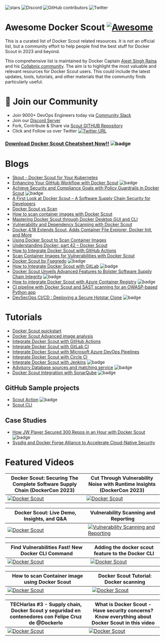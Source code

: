 

![stars](https://img.shields.io/github/stars/collabnix/docker-scout-community)
![Discord](https://img.shields.io/discord/1020180904129335379)
![GitHub contributors](https://img.shields.io/github/contributors/collabnix/docker-scout-community)
![Twitter](https://img.shields.io/twitter/follow/collabnix?style=social)


# Awesome Docker Scout [![Awesome](https://awesome.re/badge.svg)](https://awesome.re)

This is a curated list of Docker Scout related resources. It is not an official list, but a community effort to help people find the best stuff for Docker Scout in 2023 and beyond. 

This comprehensive list is maintained by Docker Captain [Ajeet Singh Raina](https://twitter.com/ajeetsraina) and his [Collabnix community](https://collabnix.com). The aim is to highlight the most valuable and relevant resources for Docker Scout users. This could include the latest updates, tools, tutorials, and other materials that the community finds particularly useful.

# 📝 Join our Community

- Join 9000+ DevOps Engineers today via [Community Slack](https://launchpass.com/collabnix)
- Join our [Discord Server](https://discord.gg/QEkCXAXYSe)
- Fork, Contribute & Share via [Scout GITHUB Repository](https://github.com/collabnix/docker-scout-community)
-  Click and Follow us over Twitter [![Twitter URL](https://img.shields.io/twitter/url/https/twitter.com/fold_left.svg?style=social&label=Follow%20%40collabnix)](https://twitter.com/collabnix)

### [Download Docker Scout Cheatsheet Now!!](https://www.docker.com/resources/scout-cheat-sheet/) ![badge](https://img.shields.io/badge/-new-green) 




# Blogs

- [Skout - Docker Scout for Your Kubernetes](https://collabnix.com/docker-scout-for-your-kubernetes-cluster/)
- [Enhancing Your GitHub Workflow with Docker Scout](https://www.felipecruz.es/enhancing-your-github-workflow-with-docker-scout/)  ![badge](https://img.shields.io/badge/-new-green) 
- [Achieve Security and Compliance Goals with Policy Guardrails in Docker Scout](https://www.docker.com/blog/achieve-security-and-compliance-goals-with-policy-guardrails-in-docker-scout/)  ![badge](https://img.shields.io/badge/-new-green) 
- [A First Look at Docker Scout – A Software Supply Chain Security for Developers](https://collabnix.com/a-first-look-at-docker-scout-a-software-supply-chain-security-for-developers/)
- [Docker Scout vs Scan](https://itnext.io/docker-scout-vs-scan-90ce6d6fd04c)
- [How to scan container images with Docker Scout](https://www.techrepublic.com/article/how-to-scan-container-images-docker-scout/)
- [Mastering Docker Scout through Docker Desktop GUI and CLI](https://www.heyvaldemar.com/mastering-docker-scout-through-docker-desktop-gui-and-cli/)
- [Vulnerability and Dependency Scanning with Docker Scout](https://www.c-sharpcorner.com/article/vulnerability-and-dependency-scanning-with-docker-scout/)
- [Docker 4.18 Extends Scout, Adds Container File Explorer, Docker Init, and More](https://www.infoq.com/news/2023/04/docker-4-18-released/)
- [Using Docker Scout to Scan Container Images](https://www.fosslife.org/using-docker-scout-scan-container-images)
- [Understanding Docker: part 42 – Docker Scout](https://dev.to/aurelievache/understanding-docker-part-42-docker-scout-o2a)
- [How to Integrate Docker Scout with GitHub Actions](https://collabnix.com/how-to-integrate-docker-scout-with-github-actions/)
- [Scan Container Images for Vulnerabilities with Docker Scout](https://thenewstack.io/scan-container-images-for-vulnerabilities-with-docker-scout/)
- [Docker Scout by Fsegredo](https://link.medium.com/U7exfMopKCb) ![badge](https://img.shields.io/badge/-new-green) 
- [How to Integrate Docker Scout with GitLab](https://collabnix.com/how-to-integrate-docker-scout-with-gitlab/) ![badge](https://img.shields.io/badge/-new-green) 
- [Docker Scout Unveils Advanced Features to Bolster Software Supply Chain Integrity](https://opensourcewatch.beehiiv.com/p/docker-scout-unveils-advanced-features-bolster-software-supply-chain-integrity) ![badge](https://img.shields.io/badge/-new-green)
- [How to integrate Docker Scout with Azure Container Registry](https://hugs4bugs.me/how-to-integrate-docker-scout-with-azure-container-registry/) ![badge](https://img.shields.io/badge/-new-green)
- [CI pipeline with Docker Scout and SAST scanning for an OWASP-based Python app](https://github.com/nadyinky/devsecops-docker-flow)
- [DevSecOps CI/CD : Deploying a Secure Hotstar Clone](https://mrcloudbook.com/devsecops-ci-cd-deploying-a-secure-hotstar-clone-even-if-youre-not-a-pro/) ![badge](https://img.shields.io/badge/-new-green)



# Tutorials

- [Docker Scout quickstart](https://docs.docker.com/scout/quickstart/)
- [Docker Scout Advanced image analysis](https://docs.docker.com/scout/advanced-image-analysis/)
- [Integrate Docker Scout with GitHub Actions](https://docs.docker.com/scout/integrations/ci/gha/)
- [Integrate Docker Scout with GitLab CI](https://docs.docker.com/scout/integrations/ci/gitlab/)
- [Integrate Docker Scout with Microsoft Azure DevOps Pipelines](https://docs.docker.com/scout/integrations/ci/azure/)
- [Integrate Docker Scout with Circle CI](https://docs.docker.com/scout/integrations/ci/circle-ci/)
- [Integrate Docker Scout with Jenkins](https://docs.docker.com/scout/integrations/ci/jenkins/) ![badge](https://img.shields.io/badge/-new-green) 
- [Advisory Database sources and matching service](https://docs.docker.com/scout/advisory-db-sources/) ![badge](https://img.shields.io/badge/-new-green)
- [Docker Scout Integration with SonarQube](https://docs.docker.com/scout/integrations/code-quality/sonarqube/) ![badge](https://img.shields.io/badge/-new-green) 


## GitHub Sample projects

- [Scout Action](https://github.com/docker/scout-action) ![badge](https://img.shields.io/badge/-new-green) 
- [Scout CLI](https://github.com/docker/scout-cli)


## Case Studies

- [How JW Player Secured 300 Repos in an Hour with Docker Scout](https://www.docker.com/blog/how-jw-player-secured-300-repos-in-an-hour-with-docker-scout/) ![badge](https://img.shields.io/badge/-new-green)
- [Sysdig and Docker Forge Alliance to Accelerate Cloud-Native Security](https://medium.com/@seifeddinerajhi/sysdig-and-docker-forge-alliance-to-accelerate-cloud-native-security-16f6fec74327)


# Featured Videos

| Docker Scout: Securing The Complete Software Supply Chain (DockerCon 2023) | Cut Through Vulnerability Noise with Runtime Insights (DockerCon 2023)   |
| ------------------------------------------------ | ---------------------------------------------------- |
| [![Docker Scout](https://img.youtube.com/vi/4iJ7yw-Oe4I/sddefault.jpg)](https://www.youtube.com/watch?v=4iJ7yw-Oe4I) | [![Docker Scout](https://img.youtube.com/vi/y9XssbBRIi4/sddefault.jpg)](https://www.youtube.com/watch?v=pb7ydpJq-D8) |

| Docker Scout: Live Demo, Insights, and Q&A       | Vulnerability Scanning and Reporting         |
| ------------------------------------------------ | -------------------------------------------- |
| [![Docker Scout](https://img.youtube.com/vi/Ibt6o8M2IHw/sddefault.jpg)](https://www.youtube.com/watch?v=Ibt6o8M2IHw) | [![Vulnerability Scanning and Reporting](https://img.youtube.com/vi/2sY7z2yv_5Y/sddefault.jpg)](https://www.youtube.com/watch?v=2sY7z2yv_5Y&t=39s) |

| Find Vulnerabilities Fast! New Docker CLI Command| Adding the docker scout feature to the Docker CLI    |
| ------------------------------------------------ | ---------------------------------------------------- |
| [![Docker Scout](https://img.youtube.com/vi/0Wc4-_DownU/sddefault.jpg)](https://www.youtube.com/watch?v=0Wc4-_DownU) | [![Docker Scout](https://img.youtube.com/vi/pb7ydpJq-D8/sddefault.jpg)](https://www.youtube.com/watch?v=pb7ydpJq-D8) |


| How to scan Container image using Docker Scout | Docker Scout Tutorial: Docker scanning               |
| ---------------------------------------------- | -------------------------------------------------- |
| [![Docker Scout](https://img.youtube.com/vi/SlUqxSUvv3o/sddefault.jpg)](https://www.youtube.com/watch?v=SlUqxSUvv3o&t=5s) | [![Docker Scout](https://img.youtube.com/vi/4oVg662aMbc/sddefault.jpg)](https://www.youtube.com/watch?v=pb7ydpJq-D8) |


| TECHarlas #3 - Supply chain, Docker Scout y seguridad en contenedores con Felipe Cruz de @DockerIo | What is Docker Scout - Have security concerns? Know everything about Docker Scout in this video | 
| -------------------------------------------------------------------------------------------------- | ----------------------------------------------- |
| [![Docker Scout](https://img.youtube.com/vi/csNytM7XFz4/sddefault.jpg)](https://www.youtube.com/watch?v=csNytM7XFz4) | [![Docker Scout](https://img.youtube.com/vi/Dal3Nge32cU/sddefault.jpg)](https://www.youtube.com/watch?v=Dal3Nge32cU) |


